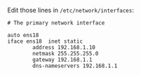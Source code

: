 Edit those lines in `/etc/network/interfaces`: 

```
# The primary network interface

auto ens18
iface ens18  inet static
        address 192.168.1.10
        netmask 255.255.255.0
        gateway 192.168.1.1
        dns-nameservers 192.168.1.1

```
